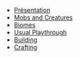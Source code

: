 <ul>
    <li><a href="page1.md">Présentation</a></li>
    <li><a href="page2.md">Mobs and Creatures</a></li>
    <li><a href="page4.md">Biomes</a></li>
    <li><a href="page5.md">Usual Playthrough</a></li>
    <li><a href="page6.md">Building</a></li>
    <li><a href="page7.md">Crafting</a></li>
</ul>
